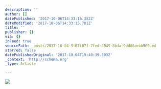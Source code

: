 ```yaml
---
description: ''
author: []
datePublished: '2017-10-06T14:33:16.382Z'
dateModified: '2017-10-06T14:33:15.701Z'
title: ''
publisher: {}
via: {}
inFeed: true
sourcePath: _posts/2017-10-04-5f87f07f-7fed-4549-8bda-9dd80aebb569.md
starred: false
datePublishedOriginal: '2017-10-04T19:40:39.503Z'
_context: 'http://schema.org'
_type: Article

---
```

![](https://the-grid-user-content.s3-us-west-2.amazonaws.com/82511878-c074-4e41-ae5d-9b2ddbc2aea1.jpg)